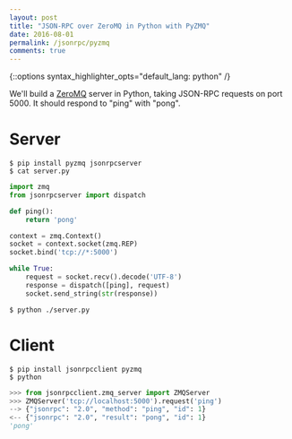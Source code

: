 ```yaml
---
layout: post
title: "JSON-RPC over ZeroMQ in Python with PyZMQ"
date: 2016-08-01
permalink: /jsonrpc/pyzmq
comments: true
---
```

{::options syntax_highlighter_opts="default_lang: python" /}

We'll build a [ZeroMQ](http://zeromq.org) server in Python, taking JSON-RPC
requests on port 5000. It should respond to "ping" with "pong".

Server
======

``` shell
$ pip install pyzmq jsonrpcserver
$ cat server.py
```
```python
import zmq
from jsonrpcserver import dispatch

def ping():
    return 'pong'

context = zmq.Context()
socket = context.socket(zmq.REP)
socket.bind('tcp://*:5000')

while True:
    request = socket.recv().decode('UTF-8')
    response = dispatch([ping], request)
    socket.send_string(str(response))
```
``` shell
$ python ./server.py
```

Client
======

``` shell
$ pip install jsonrpcclient pyzmq
$ python
```
```python
>>> from jsonrpcclient.zmq_server import ZMQServer
>>> ZMQServer('tcp://localhost:5000').request('ping')
--> {"jsonrpc": "2.0", "method": "ping", "id": 1}
<-- {"jsonrpc": "2.0", "result": "pong", "id": 1}
'pong'
```
